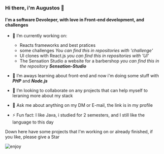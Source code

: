 ### Hi there, i'm Augustos 👋 
#### I'm a software Devoleper, with love in Front-end development, and challenges

- 🔭 I’m currently working on:
  - Reacts frameworks and best pratices
  - some challenges _You can find this in repositories with 'challenge'_
  - UI clones with React.js _you can find this in repositories with 'UI'_
  - The Sensation Studio a website for a barbershop _you can find this in the repository **Sensation-Studio**_

- 🌱 I’m aways learning about front-end and now i'm doing some stuff with _**PHP**_ and _**Node.js**_ 

- 👯 I’m looking to collaborate on any projects that can help myself to leraning more about my stack

- 💬 Ask me about anything on my DM or E-mail, the link is in my profile

- ⚡ Fun fact: I like Java, i studied for 2 semesters, and I still like the language to this day

Down here have some projects that I'm working on or already finished, if you like, please give a Star 


![enjoy](https://user-images.githubusercontent.com/47693479/87347968-627ed900-c52a-11ea-943d-f6b0ccf8916e.gif)

